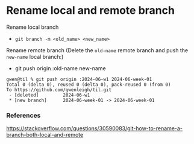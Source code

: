 # Rename local and remote branch

Rename local branch
- `git branch -m <old_name> <new_name>`

Rename remote branch (Delete the `old-name` remote branch and push the `new-name` local branch:)
- git push origin :old-name new-name

```
gwen@til % git push origin :2024-06-w1 2024-06-week-01 
Total 0 (delta 0), reused 0 (delta 0), pack-reused 0 (from 0)
To https://github.com/gwenleigh/til.git
 - [deleted]         2024-06-w1
 * [new branch]      2024-06-week-01 -> 2024-06-week-01
```

### References
https://stackoverflow.com/questions/30590083/git-how-to-rename-a-branch-both-local-and-remote